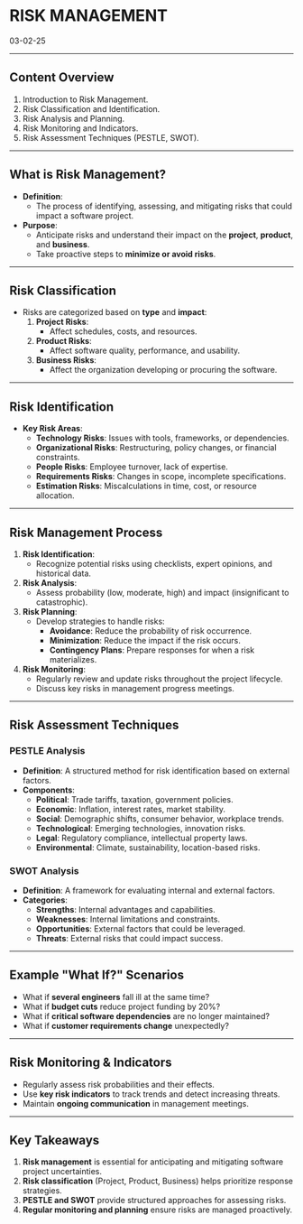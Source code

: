 # RISK MANAGEMENT
03-02-25

---

## Content Overview
1. Introduction to Risk Management.
2. Risk Classification and Identification.
3. Risk Analysis and Planning.
4. Risk Monitoring and Indicators.
5. Risk Assessment Techniques (PESTLE, SWOT).

---

## What is Risk Management?
- **Definition**:
  - The process of identifying, assessing, and mitigating risks that could impact a software project.
- **Purpose**:
  - Anticipate risks and understand their impact on the **project**, **product**, and **business**.
  - Take proactive steps to **minimize or avoid risks**.

---

## Risk Classification
- Risks are categorized based on **type** and **impact**:
  1. **Project Risks**:
     - Affect schedules, costs, and resources.
  2. **Product Risks**:
     - Affect software quality, performance, and usability.
  3. **Business Risks**:
     - Affect the organization developing or procuring the software.

---

## Risk Identification
- **Key Risk Areas**:
  - **Technology Risks**: Issues with tools, frameworks, or dependencies.
  - **Organizational Risks**: Restructuring, policy changes, or financial constraints.
  - **People Risks**: Employee turnover, lack of expertise.
  - **Requirements Risks**: Changes in scope, incomplete specifications.
  - **Estimation Risks**: Miscalculations in time, cost, or resource allocation.

---

## Risk Management Process
1. **Risk Identification**:
   - Recognize potential risks using checklists, expert opinions, and historical data.
2. **Risk Analysis**:
   - Assess probability (low, moderate, high) and impact (insignificant to catastrophic).
3. **Risk Planning**:
   - Develop strategies to handle risks:
     - **Avoidance**: Reduce the probability of risk occurrence.
     - **Minimization**: Reduce the impact if the risk occurs.
     - **Contingency Plans**: Prepare responses for when a risk materializes.
4. **Risk Monitoring**:
   - Regularly review and update risks throughout the project lifecycle.
   - Discuss key risks in management progress meetings.

---

## Risk Assessment Techniques
### **PESTLE Analysis**
- **Definition**: A structured method for risk identification based on external factors.
- **Components**:
  - **Political**: Trade tariffs, taxation, government policies.
  - **Economic**: Inflation, interest rates, market stability.
  - **Social**: Demographic shifts, consumer behavior, workplace trends.
  - **Technological**: Emerging technologies, innovation risks.
  - **Legal**: Regulatory compliance, intellectual property laws.
  - **Environmental**: Climate, sustainability, location-based risks.

### **SWOT Analysis**
- **Definition**: A framework for evaluating internal and external factors.
- **Categories**:
  - **Strengths**: Internal advantages and capabilities.
  - **Weaknesses**: Internal limitations and constraints.
  - **Opportunities**: External factors that could be leveraged.
  - **Threats**: External risks that could impact success.

---

## Example "What If?" Scenarios
- What if **several engineers** fall ill at the same time?
- What if **budget cuts** reduce project funding by 20%?
- What if **critical software dependencies** are no longer maintained?
- What if **customer requirements change** unexpectedly?

---

## Risk Monitoring & Indicators
- Regularly assess risk probabilities and their effects.
- Use **key risk indicators** to track trends and detect increasing threats.
- Maintain **ongoing communication** in management meetings.

---

## Key Takeaways
1. **Risk management** is essential for anticipating and mitigating software project uncertainties.
2. **Risk classification** (Project, Product, Business) helps prioritize response strategies.
3. **PESTLE and SWOT** provide structured approaches for assessing risks.
4. **Regular monitoring and planning** ensure risks are managed proactively.
